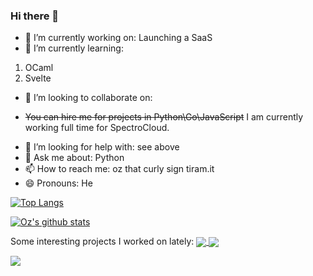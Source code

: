 ### Hi there 👋

- 🔭 I’m currently working on: Launching a SaaS
- 🌱 I’m currently learning:
 1. OCaml
 1. Svelte
- 👯 I’m looking to collaborate on:
 * ~~You can hire me for projects in Python\Go\JavaScript~~
 I am currently working full time for SpectroCloud.
- 🤔 I’m looking for help with: see above
- 💬 Ask me about: Python
- 📫 How to reach me: oz that curly sign tiram.it
- 😄 Pronouns: He

[![Top Langs](https://github-readme-stats.vercel.app/api/top-langs/?username=oz123&hide=html,css,tex,pascal&langs_count=20)](https://github.com/anuraghazra/github-readme-stats)

[![Oz's github stats](https://github-readme-stats.vercel.app/api?username=oz123)](https://github.com/anuraghazra/github-readme-stats)  

Some interesting projects I worked on lately:
<a href="https://github.com/pypa/pipenv">
 <img align="center" src="https://github-readme-stats.vercel.app/api/pin/?username=pypa&repo=pipenv" />
</a>
<a href="https://github.com/oz123/coredns-netbox-plugin">
  <img align="center" src="https://github-readme-stats.vercel.app/api/pin/?username=oz123&repo=coredns-netbox-plugin" />
</a>

<a href="https://github.com/pwman3/pwman3">
  <img align="center" src="https://github-readme-stats.vercel.app/api/pin/?username=pwman3&repo=pwman3" />
</a>
